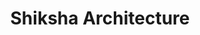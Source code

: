 ---
title: "Shiksha Architecture"
metaTitle: "Shiksha Architecture"
metaDescription: "Shiksha Architecture"
---